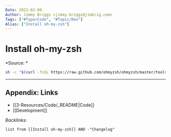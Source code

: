 ```yaml
---
Date: 2022-02-09
Author: Jimmy Briggs <jimmy.briggs@jimbrig.com>
Tags: ["#Type/Code", "#Topic/Dev"]
Alias: ["Install oh-my-zsh"]
---
```


# Install oh-my-zsh

*Source: *

```bash
sh -c "$(curl -fsSL https://raw.github.com/ohmyzsh/ohmyzsh/master/tools/install.sh)"
```

***

## Appendix: Links

- [[3-Resources/Code/_README|Code]]
- [[Development]]

*Backlinks:*

```dataview
list from [[Install oh-my-zsh]] AND -"Changelog"
```
